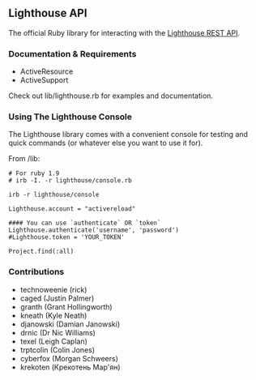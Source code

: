 Lighthouse API
--------------

The official Ruby library for interacting with the [Lighthouse REST API](http://lighthouseapp.com/api). 

### Documentation & Requirements
* ActiveResource 
* ActiveSupport

Check out lib/lighthouse.rb for examples and documentation.


### Using The Lighthouse Console

The Lighthouse library comes with a convenient console for testing and quick commands 
(or whatever else you want to use it for).

From /lib:

    # For ruby 1.9
    # irb -I. -r lighthouse/console.rb
    
    irb -r lighthouse/console
    
    Lighthouse.account = "activereload"

    #### You can use `authenticate` OR `token`
    Lighthouse.authenticate('username', 'password')
    #Lighthouse.token = 'YOUR_TOKEN'
    
    Project.find(:all)
    
### Contributions
 * technoweenie (rick)
 * caged (Justin Palmer)
 * granth (Grant Hollingworth)
 * kneath (Kyle Neath)
 * djanowski (Damian Janowski)
 * drnic (Dr Nic Williams)
 * texel (Leigh Caplan)
 * trptcolin (Colin Jones)
 * cyberfox (Morgan Schweers)
 * krekoten (Крекотень Мар'ян)


